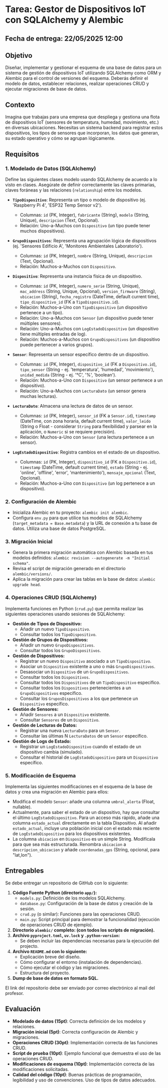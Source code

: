# Tarea: Gestor de Dispositivos IoT con SQLAlchemy y Alembic

## Fecha de entrega: 22/05/2025 12:00

## Objetivo

Diseñar, implementar y gestionar el esquema de una base de datos para un sistema de gestión de dispositivos IoT utilizando SQLAlchemy como ORM y Alembic para el control de versiones del esquema. Deberás definir el modelo de datos, establecer relaciones, realizar operaciones CRUD y ejecutar migraciones de base de datos.

## Contexto

Imagina que trabajas para una empresa que despliega y gestiona una flota de dispositivos IoT (sensores de temperatura, humedad, movimiento, etc.) en diversas ubicaciones. Necesitas un sistema backend para registrar estos dispositivos, los tipos de sensores que incorporan, los datos que generan, su estado operativo y cómo se agrupan lógicamente.

## Requisitos

### 1. Modelado de Datos (SQLAlchemy)

Define las siguientes clases modelo usando SQLAlchemy de acuerdo a lo visto en clases. Asegúrate de definir correctamente las claves primarias, claves foráneas y las relaciones (`relationship`) entre los modelos.

- **`TipoDispositivo`**: Representa un tipo o modelo de dispositivo (ej. 'Raspberry Pi 4', 'ESP32 Temp Sensor v2').
    - Columnas: `id` (PK, Integer), `fabricante` (String), `modelo` (String, Unique), `descripcion` (Text, Opcional).
    - Relación: Uno-a-Muchos con `Dispositivo` (un tipo puede tener muchos dispositivos).

- **`GrupoDispositivos`**: Representa una agrupación lógica de dispositivos (ej. 'Sensores Edificio A', 'Monitores Ambientales Laboratorio').
    - Columnas: `id` (PK, Integer), `nombre` (String, Unique), `descripcion` (Text, Opcional).
    - Relación: Muchos-a-Muchos con `Dispositivo`.

- **`Dispositivo`**: Representa una instancia física de un dispositivo.
    - Columnas: `id` (PK, Integer), `numero_serie` (String, Unique), `mac_address` (String, Unique, Opcional), `version_firmware` (String), `ubicacion` (String), `fecha_registro` (DateTime, default current time), `tipo_dispositivo_id` (FK a `TipoDispositivo.id`).
    - Relación: Muchos-a-Uno con `TipoDispositivo` (un dispositivo pertenece a un tipo).
    - Relación: Uno-a-Muchos con `Sensor` (un dispositivo puede tener múltiples sensores).
    - Relación: Uno-a-Muchos con `LogEstadoDispositivo` (un dispositivo tiene múltiples entradas de log).
    - Relación: Muchos-a-Muchos con `GrupoDispositivos` (un dispositivo puede pertenecer a varios grupos).

- **`Sensor`**: Representa un sensor específico dentro de un dispositivo.
    - Columnas: `id` (PK, Integer), `dispositivo_id` (FK a `Dispositivo.id`), `tipo_sensor` (String - ej. 'temperatura', 'humedad', 'movimiento'), `unidad_medida` (String - ej. '°C', '%', 'boolean').
    - Relación: Muchos-a-Uno con `Dispositivo` (un sensor pertenece a un dispositivo).
    - Relación: Uno-a-Muchos con `LecturaDato` (un sensor genera muchas lecturas).

- **`LecturaDato`**: Almacena una lectura de datos de un sensor.
    - Columnas: `id` (PK, Integer), `sensor_id` (FK a `Sensor.id`), `timestamp` (DateTime, con zona horaria, default current time), `valor_leido` (String o Float - considerar `String` para flexibilidad y parsear en la aplicación, o `Numeric` si se requiere precisión).
    - Relación: Muchos-a-Uno con `Sensor` (una lectura pertenece a un sensor).

- **`LogEstadoDispositivo`**: Registra cambios en el estado de un dispositivo.
    - Columnas: `id` (PK, Integer), `dispositivo_id` (FK a `Dispositivo.id`), `timestamp` (DateTime, default current time), `estado` (String - ej. 'online', 'offline', 'error', 'mantenimiento'), `mensaje_opcional` (Text, Opcional).
    - Relación: Muchos-a-Uno con `Dispositivo` (un log pertenece a un dispositivo).

### 2. Configuración de Alembic

- Inicializa Alembic en tu proyecto: `alembic init alembic`.
- Configura `env.py` para que utilice tus modelos de SQLAlchemy (`target_metadata = Base.metadata`) y la URL de conexión a tu base de datos. Utiliza una base de datos PostgreSQL.

### 3. Migración Inicial

- Genera la primera migración automática con Alembic basada en tus modelos definidos: `alembic revision --autogenerate -m "Initial schema"`.
- Revisa el script de migración generado en el directorio `alembic/versions/`.
- Aplica la migración para crear las tablas en la base de datos: `alembic upgrade head`.

### 4. Operaciones CRUD (SQLAlchemy)

Implementa funciones en Python (`crud.py`) que permita realizar las siguientes operaciones usando sesiones de SQLAlchemy:

- **Gestión de Tipos de Dispositivo:**
    - Añadir un nuevo `TipoDispositivo`.
    - Consultar todos los `TipoDispositivo`.
- **Gestión de Grupos de Dispositivos:**
    - Añadir un nuevo `GrupoDispositivos`.
    - Consultar todos los `GrupoDispositivos`.
- **Gestión de Dispositivos:**
    - Registrar un nuevo `Dispositivo` asociado a un `TipoDispositivo`.
    - Asociar un `Dispositivo` existente a uno o más `GrupoDispositivos`.
    - Desasociar un `Dispositivo` de un `GrupoDispositivos`.
    - Consultar todos los `Dispositivos`.
    - Consultar todos los `Dispositivos` de un `TipoDispositivo` específico.
    - Consultar todos los `Dispositivos` pertenecientes a un `GrupoDispositivos` específico.
    - Consultar los `GruposDispositivos` a los que pertenece un `Dispositivo` específico.
- **Gestión de Sensores:**
    - Añadir `Sensores` a un `Dispositivo` existente.
    - Consultar `Sensores` de un `Dispositivo`.
- **Gestión de Lecturas de Datos:**
    - Registrar una nueva `LecturaDato` para un `Sensor`.
    - Consultar las últimas N `LecturaDatos` de un `Sensor` específico.
- **Gestión de Logs de Estado:**
    - Registrar un `LogEstadoDispositivo` cuando el estado de un dispositivo cambia (simulado).
    - Consultar el historial de `LogEstadoDispositivo` para un `Dispositivo` específico.

### 5. Modificación de Esquema

Implementa las siguientes modificaciones en el esquema de la base de datos y crea una migración en Alembic para ellos:
- Modifica el modelo `Sensor`: añade una columna `umbral_alerta` (Float, nullable).
- Actualmente, para saber el estado de un dispositivo, hay que consultar el último `LogEstadoDispositivo`. Para un acceso más rápido, añade una columna `estado_actual` directamente en la tabla Dispositivo. Al añadir `estado_actual`, incluye una población inicial con el estado más reciente de `LogEstadoDispositivo` para los dispositivos existentes.
- La columna `ubicacion` en `Dispositivo` es un simple String. Modifícala para que sea más estructurada. Renombra `ubicacion` a `descripcion_ubicacion` y añade `coordenadas_gps` (String, opcional, para "lat,lon").

## Entregables

Se debe entregar un repositorio de GitHub con lo siguiente:

1. **Código Fuente Python (directorio `app/`):**
    - `models.py`: Definición de los modelos SQLAlchemy.
    - `database.py`: Configuración de la base de datos y creación de la sesión.
    - `crud.py` (o similar): Funciones para las operaciones CRUD.
    - `main.py`: Script principal para demostrar la funcionalidad (ejecución de operaciones CRUD de ejemplo).
2. **Directorio `alembic/` completo: (con todos los scripts de migración).**
3. **Archivo `pyproject.toml`, `uv.lock` y `.python-version`:**
    - Se deben incluir las dependencias necesarias para la ejecución del projecto.
4. **Archivo `README.md` con lo siguiente:**
    - Explicación breve del diseño.
    - Cómo configurar el entorno (instalación de dependencias).
    - Cómo ejecutar el código y las migraciones.
    - Estructura del proyecto.
5. **Dump de base de datos en formato SQL.**

El link del repositorio debe ser enviado por correo electrónico al mail del profesor.

## Evaluación

- **Modelado de datos (15pt)**: Correcta definición de los modelos y relaciones.
- **Migración inicial (5pt)**: Correcta configuración de Alembic y migraciones.
- **Operaciones CRUD (30pt)**: Implementación correcta de las funciones CRUD.
- **Script de prueba (10pt)**: Ejemplo funcional que demuestra el uso de las operaciones CRUD.
- **Modificaciones de esquema (10pt)**: Implementación correcta de las modificaciones solicitadas.
- **Calidad del código (10pt)**: Buenas prácticas de programación, legibilidad y uso de convenciones. Uso de tipos de datos adecuados.